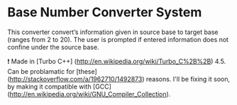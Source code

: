 Base Number Converter System
======

This converter convert’s information given in source base to target base (ranges from 2 to 20). The user is
prompted if entered information does not confine under the source base.


:exclamation: Made in [Turbo C++] (http://en.wikipedia.org/wiki/Turbo_C%2B%2B) 4.5. Can be problamatic for [these] (http://stackoverflow.com/a/1962710/1492873) reasons. I'll be fixing it soon, by making it compatible with [GCC] (http://en.wikipedia.org/wiki/GNU_Compiler_Collection).
